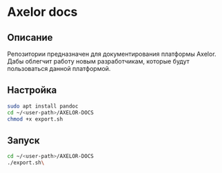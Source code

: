 # Axelor docs
## Описание
Репозитории предназначен для документирования платформы Axelor.  
Дабы облегчит работу новым разработчикам, которые будут пользоваться данной платформой.

## Настройка
```bash
sudo apt install pandoc
cd ~/<user-path>/AXELOR-DOCS
chmod +x export.sh
```
## Запуск 
```bash
cd ~/<user-path>/AXELOR-DOCS
./export.sh\
```
